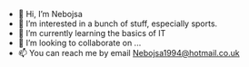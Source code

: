 - 👋 Hi, I’m Nebojsa
- 👀 I’m interested in a bunch of stuff, especially sports.
- 🌱 I’m currently learning the basics of IT
- 💞️ I’m looking to collaborate on ...
- 📫 You can reach me by email Nebojsa1994@hotmail.co.uk

<!---
Nebojsa1994/Nebojsa1994 is a ✨ special ✨ repository because its `README.md` (this file) appears on your GitHub profile.
You can click the Preview link to take a look at your changes.
--->
